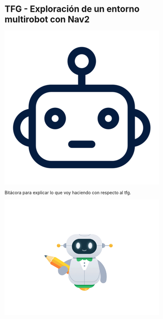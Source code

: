 # TFG - Exploración de un entorno multirobot con Nav2 

<p align="center">
<img src="https://github.com/irenebm/bitacora_tfg_multirobot/blob/main/wiki/pngwing.com%20(1).png"/>
</p>

Bitácora para explicar lo que voy haciendo con respecto al tfg.

![](https://github.com/irenebm/bitacora_tfg_multirobot/blob/main/wiki/robotintro_dribble.gif)
